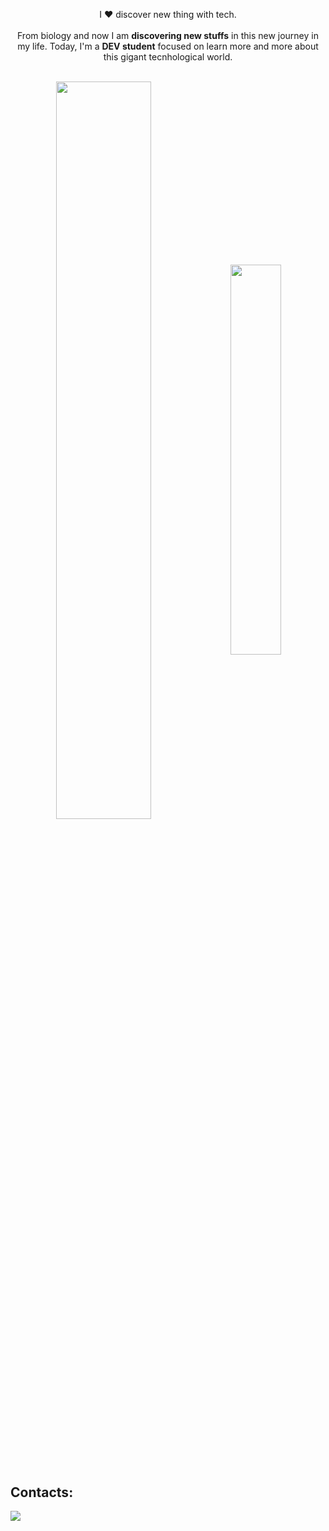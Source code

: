 
<p align="center">I ❤️ discover new thing with tech. <br><br> From biology and now I am <strong> discovering new stuffs</strong> in this new journey in my life. Today, I'm a <strong>DEV student</strong> focused on learn more and more about this gigant tecnhological world.</p>&nbsp;

<div  align="center" style="margin-bottom:100px">
<img width=55% align="center"  src="https://github-readme-streak-stats.herokuapp.com?user=deboracamposs&theme=radical&mode=weekly" />
<img width=40% align="center" src="https://github-readme-stats-git-master-deboracamposs.vercel.app/api/top-langs/?username=deboracamposs&show_icons=true&theme=radical&layout=compact" />
 </div>
 





## Contacts:

<div> 
<a href="[https://www.instagram.com/rafa.alexandrino](https://www.instagram.com/dekacampozz/)" target="_blank"><img src="https://img.shields.io/badge/-Instagram-%23E4405F?style=for-the-badge&logo=instagram&logoColor=white">
</a>
